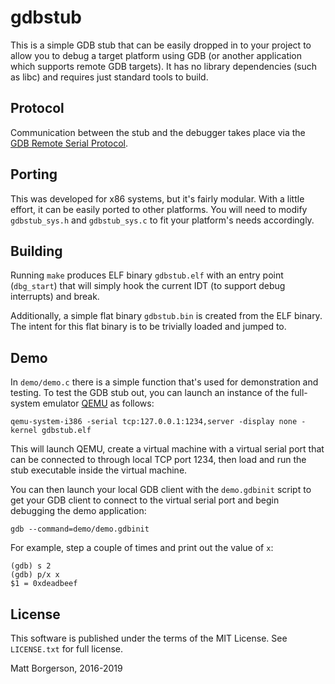 gdbstub
=======
This is a simple GDB stub that can be easily dropped in to your project to allow
you to debug a target platform using GDB (or another application which supports
remote GDB targets). It has no library dependencies (such as libc) and requires
just standard tools to build.

Protocol
--------
Communication between the stub and the debugger takes place via the [GDB
Remote Serial Protocol](https://sourceware.org/gdb/onlinedocs/gdb/Remote-Protocol.html).

Porting
-------
This was developed for x86 systems, but it's fairly modular. With a little
effort, it can be easily ported to other platforms. You will need to modify
`gdbstub_sys.h` and `gdbstub_sys.c` to fit your platform's needs accordingly.

Building
--------
Running `make` produces ELF binary `gdbstub.elf` with an entry point
(`dbg_start`) that will simply hook the current IDT (to support debug
interrupts) and break.

Additionally, a simple flat binary `gdbstub.bin` is created from the ELF binary.
The intent for this flat binary is to be trivially loaded and jumped to.

Demo
----
In `demo/demo.c` there is a simple function that's used for demonstration and
testing. To test the GDB stub out, you can launch an instance of the full-system
emulator [QEMU](https://www.qemu.org/) as follows:

	qemu-system-i386 -serial tcp:127.0.0.1:1234,server -display none -kernel gdbstub.elf

This will launch QEMU, create a virtual machine with a virtual serial port that
can be connected to through local TCP port 1234, then load and run the stub
executable inside the virtual machine.

You can then launch your local GDB client with the `demo.gdbinit` script to get
your GDB client to connect to the virtual serial port and begin debugging the
demo application:

	gdb --command=demo/demo.gdbinit

For example, step a couple of times and print out the value of `x`:

	(gdb) s 2
	(gdb) p/x x
	$1 = 0xdeadbeef

License
-------
This software is published under the terms of the MIT License. See `LICENSE.txt`
for full license.

Matt Borgerson, 2016-2019

